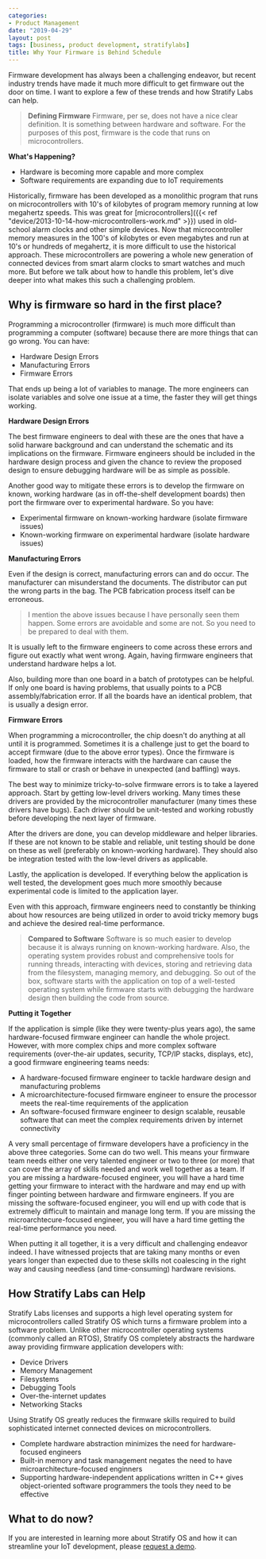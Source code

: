 ```yaml
---
categories:
- Product Management
date: "2019-04-29"
layout: post
tags: [business, product development, stratifylabs]
title: Why Your Firmware is Behind Schedule
---
```


Firmware development has always been a challenging endeavor, but recent industry trends have made it much more difficult to get firmware out the door on time. I want to explore a few of these trends and how Stratify Labs can help.

> **Defining Firmware** Firmware, per se, does not have a nice clear definition. It is something between hardware and software. For the purposes of this post, firmware is the code that runs on microcontrollers.

**What's Happening?**

- Hardware is becoming more capable and more complex
- Software requirements are expanding due to IoT requirements

Historically, firmware has been developed as a monolithic program that runs on microcontrollers with 10's of kilobytes of program memory running at low megahertz speeds. This was great for [microcontrollers]({{< ref "device/2013-10-14-how-microcontrollers-work.md" >}}) used in old-school alarm clocks and other simple devices. Now that microcontroller memory measures in the 100's of kilobytes or even megabytes and run at 10's or hundreds of megahertz, it is more difficult to use the historical approach. These microcontrollers are powering a whole new generation of connected devices from smart alarm clocks to smart watches and much more. But before we talk about how to handle this problem, let's dive deeper into what makes this such a challenging problem.

## Why is firmware so hard in the first place?

Programming a microcontroller (firmware) is much more difficult than programming a computer (software) because there are more things that can go wrong. You can have:

- Hardware Design Errors
- Manufacturing Errors
- Firmware Errors

That ends up being a lot of variables to manage. The more engineers can isolate variables and solve one issue at a time, the faster they will get things working.

**Hardware Design Errors**

The best firmware engineers to deal with these are the ones that have a solid harware background and can understand the schematic and its implications on the firmware. Firmware engineers should be included in the hardware design process and given the chance to review the proposed design to ensure debugging hardware will be as simple as possible.

Another good way to mitigate these errors is to develop the firmware on known, working hardware (as in off-the-shelf development boards) then port the firmware over to experimental hardware. So you have:

- Experimental firmware on known-working hardware (isolate firmware issues)
- Known-working firmware on experimental hardware (isolate hardware issues)

**Manufacturing Errors**

Even if the design is correct, manufacturing errors can and do occur. The manufacturer can misunderstand the documents. The distributor can put the wrong parts in the bag. The PCB fabrication process itself can be erroneous.

> I mention the above issues because I have personally seen them happen. Some errors are avoidable and some are not. So you need to be prepared to deal with them.

It is usually left to the firmware engineers to come across these errors and figure out exactly what went wrong. Again, having firmware engineers that understand hardware helps a lot. 

Also, building more than one board in a batch of prototypes can be helpful. If only one board is having problems, that usually points to a PCB assembly/fabrication error. If all the boards have an identical problem, that is usually a design error.

**Firmware Errors**

When programming a microcontroller, the chip doesn't do anything at all until it is programmed. Sometimes it is a challenge just to get the board to accept firmware (due to the above error types). Once the firmware is loaded, how the firmware interacts with the hardware can cause the firmware to stall or crash or behave in unexpected (and baffling) ways.

The best way to minimize tricky-to-solve firmware errors is to take a layered approach. Start by getting low-level drivers working. Many times these drivers are provided by the microcontroller manufacturer (many times these drivers have bugs). Each driver should be unit-tested and working robustly before developing the next layer of firmware.

After the drivers are done, you can develop middleware and helper libraries. If these are not known to be stable and reliable, unit testing should be done on these as well (preferably on known-working hardware). They should also be integration tested with the low-level drivers as applicable.

Lastly, the application is developed. If everything below the application is well tested, the development goes much more smoothly because experimental code is limited to the application layer.

Even with this approach, firmware engineers need to constantly be thinking about how resources are being utilized in order to avoid tricky memory bugs and achieve the desired real-time performance.

> **Compared to Software** Software is so much easier to develop because it is always running on known-working hardware. Also, the operating system provides robust and comprehensive tools for running threads, interacting with devices, storing and retrieving data from the filesystem, managing memory, and debugging. So out of the box, software starts with the application on top of a well-tested operating system while firmware starts with debugging the hardware design then building the code from source.

**Putting it Together**

If the application is simple (like they were twenty-plus years ago), the same hardware-focused firmware engineer can handle the whole project. However, with more complex chips and more complex software requirements (over-the-air updates, security, TCP/IP stacks, displays, etc), a good firmware engineering teams needs:

- A hardware-focused firmware engineer to tackle hardware design and manufacturing problems
- A microarchitecture-focused firmware engineer to ensure the processor meets the real-time requirements of the application
- An software-focused firmware engineer to design scalable, reusable software that can meet the complex requirements driven by internet connectivity

A very small percentage of firmware developers have a proficiency in the above three categories. Some can do two well. This means your firmware team needs either one very talented engineer or two to three (or more) that can cover the array of skills needed and work well together as a team. If you are missing a hardware-focused engineer, you will have a hard time getting your firmware to interact with the hardware and may end up with finger pointing between hardware and firmware engineers. If you are missing the software-focused engineer, you will end up with code that is extremely difficult to maintain and manage long term. If you are missing the microarchtecure-focused engineer, you will have a hard time getting the real-time performance you need.

When putting it all together, it is a very difficult and challenging endeavor indeed. I have witnessed projects that are taking many months or even years longer than expected due to these skills not coalescing in the right way and causing needless (and time-consuming) hardware revisions.

## How Stratify Labs can Help

Stratify Labs licenses and supports a high level operating system for microcontrollers called Stratify OS which turns a firmware problem into a software problem. Unlike other microcontroller operating systems (commonly called an RTOS), Stratify OS completely abstracts the hardware away providing firmware application developers with:

- Device Drivers
- Memory Management
- Filesystems
- Debugging Tools
- Over-the-internet updates
- Networking Stacks

Using Stratify OS greatly reduces the firmware skills required to build sophisticated internet connected devices on microcontrollers. 

- Complete hardware abstraction minimizes the need for hardware-focused engineers
- Built-in memory and task management negates the need to have microarchitecture-focused enginners
- Supporting hardware-independent applications written in C++ gives object-oriented software programmers the tools they need to be effective

## What to do now?

If you are interested in learning more about Stratify OS and how it can streamline your IoT development, please [request a demo](https://stratifylabs.co).






